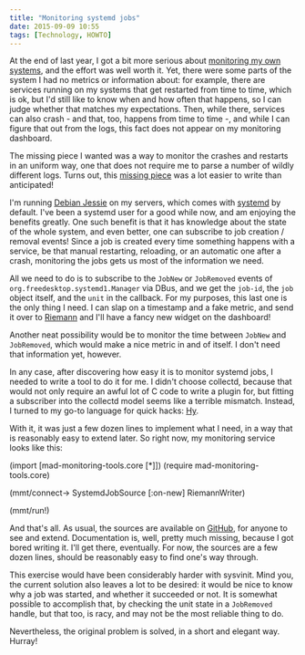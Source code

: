 ```yaml
---
title: "Monitoring systemd jobs"
date: 2015-09-09 10:55
tags: [Technology, HOWTO]
---
```


At the end of last year, I got a bit more serious about
[monitoring my own systems][monitoring-setup], and the effort was well
worth it. Yet, there were some parts of the system I had no metrics or
information about: for example, there are services running on my
systems that get restarted from time to time, which is ok, but I'd
still like to know when and how often that happens, so I can judge
whether that matches my expectations. Then, while there, services can
also crash - and that, too, happens from time to time -, and while I
can figure that out from the logs, this fact does not appear on my
monitoring dashboard.

The missing piece I wanted was a way to monitor the crashes and
restarts in an uniform way, one that does not require me to parse a
number of wildly different logs. Turns out, this [missing piece][mmt]
was a lot easier to write than anticipated!

 [monitoring-setup]: /blog/2014/12/09/monitoring-setup/
 [mmt]: https://github.com/algernon/mad-monitoring-tools

<!-- more -->

I'm running [Debian Jessie][debian8] on my servers, which comes with
[systemd][systemd] by default. I've been a systemd user for a good
while now, and am enjoying the benefits greatly. One such benefit is
that it has knowledge about the state of the whole system, and even
better, one can subscribe to job creation / removal events! Since a
job is created every time something happens with a service, be that
manual restarting, reloading, or an automatic one after a crash,
monitoring the jobs gets us most of the information we need.

All we need to do is to subscribe to the `JobNew` or `JobRemoved`
events of `org.freedesktop.systemd1.Manager` via DBus, and we get the
`job-id`, the `job` object itself, and the `unit` in the callback. For
my purposes, this last one is the only thing I need. I can slap on a
timestamp and a fake metric, and send it over to [Riemann][riemann]
and I'll have a fancy new widget on the dashboard!

 [debian8]: https://www.debian.org/releases/jessie/
 [systemd]: http://www.freedesktop.org/wiki/Software/systemd/
 [riemann]: http://riemann.io/

Another neat possibility would be to monitor the time between `JobNew`
and `JobRemoved`, which would make a nice metric in and of itself. I
don't need that information yet, however.

In any case, after discovering how easy it is to monitor systemd jobs,
I needed to write a tool to do it for me. I didn't choose collectd,
because that would not only require an awful lot of C code to write a
plugin for, but fitting a subscriber into the collectd model seems
like a terrible mismatch. Instead, I turned to my go-to language for
quick hacks: [Hy][hylang].

 [hylang]: http://hylang.org/

With it, it was just a few dozen lines to implement what I need, in a
way that is reasonably easy to extend later. So right now, my
monitoring service looks like this:

<div class="pygmentize" data-language="clojure">
(import [mad-monitoring-tools.core [*]])
(require mad-monitoring-tools.core)

(mmt/connect-> SystemdJobSource [:on-new]
               RiemannWriter)

(mmt/run!)
</div>

And that's all. As usual, the sources are available on [GitHub][mmt],
for anyone to see and extend. Documentation is, well, pretty much
missing, because I got bored writing it. I'll get there,
eventually. For now, the sources are a few dozen lines, should be
reasonably easy to find one's way through.

 [mmt]: https://github.com/algernon/mad-monitoring-tools

This exercise would have been considerably harder with sysvinit. Mind
you, the current solution also leaves a lot to be desired: it would be
nice to know why a job was started, and whether it succeeded or
not. It is somewhat possible to accomplish that, by checking the unit
state in a `JobRemoved` handle, but that too, is racy, and may not be
the most reliable thing to do.

Nevertheless, the original problem is solved, in a short and elegant
way. Hurray!
